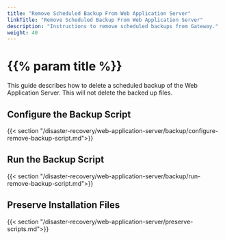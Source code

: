 ```yaml
---
title: "Remove Scheduled Backup From Web Application Server"
linkTitle: "Remove Scheduled Backup From Web Application Server"
description: "Instructions to remove scheduled backups from Gateway."
weight: 40
---
```


# {{% param title %}}

This guide describes how to delete a scheduled backup of the Web Application Server. This will not delete the backed up files.

## Configure the Backup Script

{{< section "/disaster-recovery/web-application-server/backup/configure-remove-backup-script.md">}}

## Run the Backup Script

{{< section "/disaster-recovery/web-application-server/backup/run-remove-backup-script.md">}}

## Preserve Installation Files

{{< section "/disaster-recovery/web-application-server/preserve-scripts.md">}}